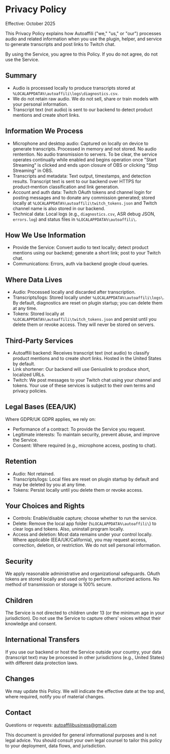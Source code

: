 # Privacy Policy

Effective: October 2025

This Privacy Policy explains how Autoaffili ("we," "us," or "our") processes audio and related information when you use the plugin, helper, and service to generate transcripts and post links to Twitch chat.

By using the Service, you agree to this Policy. If you do not agree, do not use the Service.

## Summary
- Audio is processed locally to produce transcripts stored at `%LOCALAPPDATA%\autoaffili\logs\diagnostics.csv`.
- We do not retain raw audio. We do not sell, share or train models with your personal information.
- Transcript text (not audio) is sent to our backend to detect product mentions and create short links.

## Information We Process
- Microphone and desktop audio: Captured on locally on device to generate transcripts. Processed in memory and not stored. No audio rentention. No audio transmission to servers. To be clear, the service operates continually while enabled and begins operation once "Start Streaming" is clicked and ends upon closure of OBS or clicking "Stop Streaming" in OBS. 
- Transcripts and metadata: Text output, timestamps, and detection results. Transcript text is sent to our backend over HTTPS for product‑mention classification and link generation.
- Account and auth data: Twitch OAuth tokens and channel login for posting messages and to donate any commission generated; stored locally at `%LOCALAPPDATA%\autoaffili\twitch_tokens.json` and Twitch channel name is also stored in our backend.  
- Technical data: Local logs (e.g., `diagnostics.csv`, ASR debug JSON, `errors.log`) and status files in `%LOCALAPPDATA%\autoaffili\`.

## How We Use Information
- Provide the Service: Convert audio to text locally; detect product mentions using our backend; generate a short link; post to your Twitch chat.
- Communications: Errors, auth via backend google cloud queries. 

## Where Data Lives
- Audio: Processed locally and discarded after transcription.
- Transcripts/logs: Stored locally under `%LOCALAPPDATA%\autoaffili\logs\`. By default, diagnostics are reset on plugin startup; you can delete them at any time.
- Tokens: Stored locally at `%LOCALAPPDATA%\autoaffili\twitch_tokens.json` and persist until you delete them or revoke access. They will never be stored on servers.

## Third‑Party Services
- Autoaffili backend: Receives transcript text (not audio) to classify product mentions and to create short links. Hosted in the United States by default.
- Link shortener: Our backend will use Geniuslink to produce short, localized URLs.
- Twitch: We post messages to your Twitch chat using your channel and tokens.
Your use of these services is subject to their own terms and privacy policies.

## Legal Bases (EEA/UK)
Where GDPR/UK GDPR applies, we rely on:
- Performance of a contract: To provide the Service you request.
- Legitimate interests: To maintain security, prevent abuse, and improve the Service.
- Consent: Where required (e.g., microphone access, posting to chat).

## Retention
- Audio: Not retained.
- Transcripts/logs: Local files are reset on plugin startup by default and may be deleted by you at any time.
- Tokens: Persist locally until you delete them or revoke access.

## Your Choices and Rights
- Controls: Enable/disable capture; choose whether to run the service.
- Delete: Remove the local app folder (`%LOCALAPPDATA%\autoaffili\`) to clear logs and tokens. Also, uninstall program locally. 
- Access and deletion: Most data remains under your control locally. Where applicable (EEA/UK/California), you may request access, correction, deletion, or restriction. We do not sell personal information.

## Security
We apply reasonable administrative and organizational safeguards. OAuth tokens are stored locally and used only to perform authorized actions. No method of transmission or storage is 100% secure.

## Children
The Service is not directed to children under 13 (or the minimum age in your jurisdiction). Do not use the Service to capture others’ voices without their knowledge and consent.

## International Transfers
If you use our backend or host the Service outside your country, your data (transcript text) may be processed in other jurisdictions (e.g., United States) with different data protection laws.

## Changes
We may update this Policy. We will indicate the effective date at the top and, where required, notify you of material changes.

## Contact
Questions or requests: autoaffilibusiness@gmail.com

This document is provided for general informational purposes and is not legal advice. You should consult your own legal counsel to tailor this policy to your deployment, data flows, and jurisdiction.

